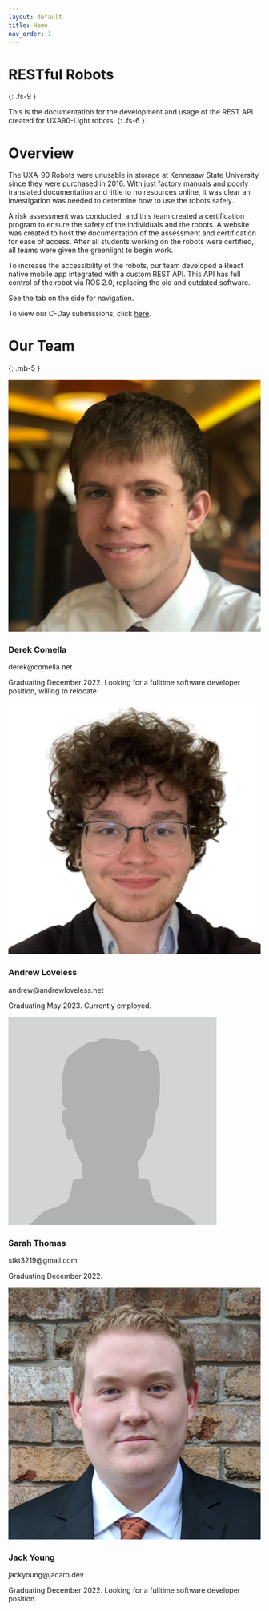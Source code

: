 ```yaml
---
layout: default
title: Home
nav_order: 1
---
```

# RESTful Robots
{: .fs-9 }

This is the documentation for the development and usage of the REST API created for UXA90-Light robots.
{: .fs-6 }

# Overview
The UXA-90 Robots were unusable in storage at Kennesaw State University since they were purchased in 2016. With just factory manuals and poorly translated documentation and little to no resources online, it was clear an investigation was needed to determine how to use the robots safely.

A risk assessment was conducted, and this team created a certification program to ensure the safety of the individuals and the robots. A website was created to host the documentation of the assessment and certification for ease of access. After all students working on the robots were certified, all teams were given the greenlight to begin work. 

To increase the accessibility of the robots, our team developed a React native mobile app integrated with a custom REST API. This API has full control of the robot via ROS 2.0, replacing the old and outdated software. 

See the tab on the side for navigation.

To view our C-Day submissions, click [here](dev/presentation).


# Our Team
{: .mb-5 }

<div class="col-lg-4 col-md-6 col-sm-12 mb-4">
  <div class="profile-card bg-white shadow mb-4 text-center rounded-lg p-4 position-relative h-100">
    <div class="profile-card_image">
      <img src="/red-site/assets/images/derek.jpg" alt="Derek" class="mb-4 shadow">
    </div>
    <div class="profile-card_details">
      <h3 class="mb-0">
        Derek Comella
      </h3>
      <p class="text-muted">
        derek@comella.net
      </p>
      <p class="text-muted">
        Graduating December 2022. Looking for a fulltime software developer position, willing to relocate.
      </p>
    </div>
  </div>
</div>
<div class="col-lg-4 col-md-6 col-sm-12 mb-4">
  <div class="profile-card bg-white shadow mb-4 text-center rounded-lg p-4 position-relative h-100">
    <div class="profile-card_image">
      <img src="/red-site/assets/images/andrew.png" alt="Andrew" class="mb-4 shadow">
    </div>
    <div class="profile-card_details">
      <h3 class="mb-0">
        Andrew Loveless
      </h3>
      <p class="text-muted">
        andrew@andrewloveless.net
      </p>
      <p class="text-muted">
        Graduating May 2023. Currently employed.
      </p>
    </div>
  </div>
</div>
<div class="col-lg-4 col-md-6 col-sm-12 mb-4">
  <div class="profile-card bg-white shadow mb-4 text-center rounded-lg p-4 position-relative h-100">
    <div class="profile-card_image">
      <img src="/red-site/assets/images/sarah.png" alt="Sarah" class="mb-4 shadow">
    </div>
    <div class="profile-card_details">
      <h3 class="mb-0">
        Sarah Thomas
      </h3>
      <p class="text-muted">
	stkt3219@gmail.com
      </p>
      <p class="text-muted">
        Graduating December 2022.
      </p>
    </div>
  </div>
</div>
<div class="col-lg-4 col-md-6 col-sm-12 mb-4">
  <div class="profile-card bg-white shadow mb-4 text-center rounded-lg p-4 position-relative h-100">
    <div class="profile-card_image">
      <img src="/red-site/assets/images/jack.png" alt="Jack" class="mb-4 shadow">
    </div>
    <div class="profile-card_details">
      <h3 class="mb-0">
        Jack Young
      </h3>
      <p class="text-muted">
        jackyoung@jacaro.dev
      </p>
      <p class="text-muted">
        Graduating December 2022. Looking for a fulltime software developer position.
      </p>
    </div>
  </div>
</div>
